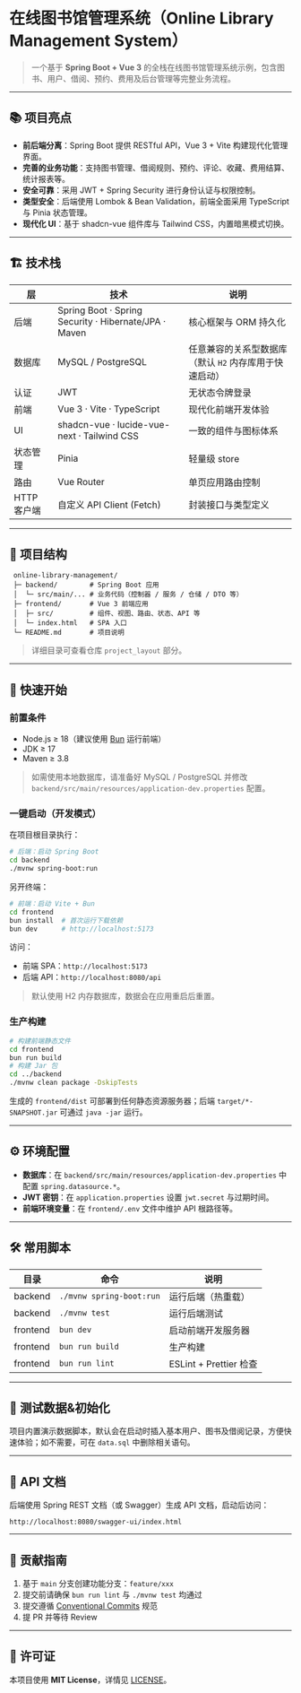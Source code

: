 # 在线图书馆管理系统（Online Library Management System）

> 一个基于 **Spring Boot + Vue 3** 的全栈在线图书馆管理系统示例，包含图书、用户、借阅、预约、费用及后台管理等完整业务流程。

---

## 📚 项目亮点

- **前后端分离**：Spring Boot 提供 RESTful API，Vue 3 + Vite 构建现代化管理界面。
- **完善的业务功能**：支持图书管理、借阅规则、预约、评论、收藏、费用结算、统计报表等。
- **安全可靠**：采用 JWT + Spring Security 进行身份认证与权限控制。
- **类型安全**：后端使用 Lombok & Bean Validation，前端全面采用 TypeScript 与 Pinia 状态管理。
- **现代化 UI**：基于 shadcn-vue 组件库与 Tailwind CSS，内置暗黑模式切换。

---

## 🏗️ 技术栈

| 层 | 技术 | 说明 |
|----|------|------|
| 后端 | Spring Boot · Spring Security · Hibernate/JPA · Maven | 核心框架与 ORM 持久化 |
| 数据库 | MySQL / PostgreSQL | 任意兼容的关系型数据库（默认 `H2` 内存库用于快速启动） |
| 认证 | JWT | 无状态令牌登录 |
| 前端 | Vue 3 · Vite · TypeScript | 现代化前端开发体验 |
| UI | shadcn-vue · lucide-vue-next · Tailwind CSS | 一致的组件与图标体系 |
| 状态管理 | Pinia | 轻量级 store |
| 路由 | Vue Router | 单页应用路由控制 |
| HTTP 客户端 | 自定义 API Client (Fetch) | 封装接口与类型定义 |

---

## 📂 项目结构

```
 online-library-management/
 ├─ backend/        # Spring Boot 应用
 │  └─ src/main/... # 业务代码（控制器 / 服务 / 仓储 / DTO 等）
 ├─ frontend/       # Vue 3 前端应用
 │  ├─ src/         # 组件、视图、路由、状态、API 等
 │  └─ index.html   # SPA 入口
 └─ README.md       # 项目说明
```

> 详细目录可查看仓库 `project_layout` 部分。

---

## 🚀 快速开始

### 前置条件

- Node.js ≥ 18（建议使用 [Bun](https://bun.sh/) 运行前端）
- JDK ≥ 17
- Maven ≥ 3.8

> 如需使用本地数据库，请准备好 MySQL / PostgreSQL 并修改 `backend/src/main/resources/application-dev.properties` 配置。

### 一键启动（开发模式）

在项目根目录执行：

```bash
# 后端：启动 Spring Boot
cd backend
./mvnw spring-boot:run
```

另开终端：

```bash
# 前端：启动 Vite + Bun
cd frontend
bun install  # 首次运行下载依赖
bun dev      # http://localhost:5173
```

访问：
- 前端 SPA：`http://localhost:5173`
- 后端 API：`http://localhost:8080/api`

> 默认使用 H2 内存数据库，数据会在应用重启后重置。

### 生产构建

```bash
# 构建前端静态文件
cd frontend
bun run build
# 构建 Jar 包
cd ../backend
./mvnw clean package -DskipTests
```

生成的 `frontend/dist` 可部署到任何静态资源服务器；后端 `target/*-SNAPSHOT.jar` 可通过 `java -jar` 运行。

---

## ⚙️ 环境配置

- **数据库**：在 `backend/src/main/resources/application-dev.properties` 中配置 `spring.datasource.*`。
- **JWT 密钥**：在 `application.properties` 设置 `jwt.secret` 与过期时间。
- **前端环境变量**：在 `frontend/.env` 文件中维护 API 根路径等。

---

## 🛠️ 常用脚本

| 目录 | 命令 | 说明 |
|-----|------|------|
| backend | `./mvnw spring-boot:run` | 运行后端（热重载） |
| backend | `./mvnw test` | 运行后端测试 |
| frontend | `bun dev` | 启动前端开发服务器 |
| frontend | `bun run build` | 生产构建 |
| frontend | `bun run lint` | ESLint + Prettier 检查 |

---

## 🧪 测试数据&初始化

项目内置演示数据脚本，默认会在启动时插入基本用户、图书及借阅记录，方便快速体验；如不需要，可在 `data.sql` 中删除相关语句。

---

## 📑 API 文档

后端使用 Spring REST 文档（或 Swagger）生成 API 文档，启动后访问：

```
http://localhost:8080/swagger-ui/index.html
```

---

## 🤝 贡献指南

1. 基于 `main` 分支创建功能分支：`feature/xxx`
2. 提交前请确保 `bun run lint` 与 `./mvnw test` 均通过
3. 提交遵循 [Conventional Commits](https://www.conventionalcommits.org/) 规范
4. 提 PR 并等待 Review

---

## 📝 许可证

本项目使用 **MIT License**，详情见 [LICENSE](LICENSE)。